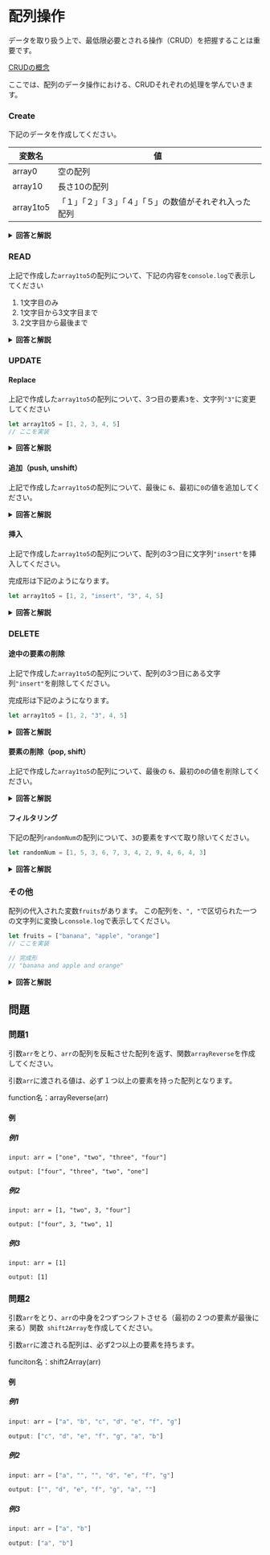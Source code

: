 
# 配列操作

データを取り扱う上で、最低限必要とされる操作（CRUD）を把握することは重要です。

 [CRUDの概念](./000_CRUD.md)

ここでは、配列のデータ操作における、CRUDそれぞれの処理を学んでいきます。


### Create

下記のデータを作成してください。

|変数名|値|
|-|-|
|array0|空の配列|
|array10|長さ10の配列|
|array1to5|「１」「２」「３」「４」「５」の数値がそれぞれ入った配列


<details><summary><b>回答と解説</b></summary>

#### 回答

```javascript
//回答例１
let array0 = []
let array10 = new Array[10]
let array1to5 = [1, 2, 3, 4, 5]


//回答例２
let array0 = new Array[]
let array10 = new Array[10]
let array1to5 = [1, 2, 3, 4, 5]
```

#### 解説

配列の作成は、空であれば``[]``、あるいは``new Array[]``で作成できます。

初期化の時点で、配列の長さを指定する場合は、``new Array[]``を使用し、カッコの中で配列の長さを指定します。

``new Array[配列の長さ]``

また、最初から値の入った配列を作成する場合は、各値を``,``で区切って作成します。

</details>


### READ

上記で作成した``array1to5``の配列について、下記の内容を``console.log``で表示してください

1. 1文字目のみ
2. 1文字目から3文字目まで
3. 2文字目から最後まで

<details><summary><b>回答と解説</b></summary>

#### 回答

```javascript
let array1to5 = [1, 2, 3, 4, 5]
console.log(array1to5[0])
console.log(array1to5.slice(0, 3))
console.log(array1to5.slice(1, array1to5.length))
```

#### 解説

配列を切り出して、その中身を確認する際は、下記のようにして行うことができます。

* 格納要素１つだけであれば``[]``で要素位置を指定
* 連続した要素であれば、``配列.slice(始まりの数値, 終わりの数値)``を使用

要素位置の数え方は、JavaScriptの場合1つ目を``0``としてカウントします。

そのため、５つ目の要素が欲しい場合は``4``を入れます。

また、``slice()``を用いる場合、たとえば1つ目から３つ目の要素が欲しい場合、JavaScriptの数え方でいくと「012」に対応する文字が欲しいことになります。
``slice()``の終わりの数字は、欲しい文字の次の数値を入れるため、ここでは2の次の3を入れ、``slice(0, 3)``と書くことで必要な配列を取り出すことができます。

</details>


### UPDATE

#### Replace

上記で作成した``array1to5``の配列について、3つ目の要素``3``を、文字列``"3"``に変更してください

```javascript
let array1to5 = [1, 2, 3, 4, 5]
// ここを実装
```

<details><summary><b>回答と解説</b></summary>

#### 回答

```javascript
let array1to5 = [1, 2, 3, 4, 5]

array1to5[2] = "3"
```

#### 解説

対象となる要素位置を指定し、``=``で新しい要素を指定することで、配列の中身を変更することができます。

</details>


#### 追加（push, unshift）

上記で作成した``array1to5``の配列について、最後に ``6``、最初に``0``の値を追加してください。

<details><summary><b>回答と解説</b></summary>

#### 回答

```javascript
array1to5.push(6)   // [1, 2, "3", 4, 5, 6]
array1to5.unshift(0)  // [0, 1, 2, "3", 4, 5, 6]
```

#### 解説

配列は新しい要素を加えることができます。

最後に追加する場合は``push``、最初に追加する場合は``unshift``を使用します。

</details>


#### 挿入

上記で作成した``array1to5``の配列について、配列の3つ目に文字列``"insert"``を挿入してください。

完成形は下記のようになります。

```javascript
let array1to5 = [1, 2, "insert", "3", 4, 5]

```

<details><summary><b>回答と解説</b></summary>

#### 回答

```javascript
array1to5.splice(2, 0, "insetad")
```

#### 解説

配列の途中に新しい要素を挿入する場合は、spliceを使用します。

第一引数：配列の先頭からn個を無視
第二引数：第一引数の後のn個を削除
第三引数：第一引数の後ろに追加する要素

</details>

### DELETE

#### 途中の要素の削除

上記で作成した``array1to5``の配列について、配列の3つ目にある文字列``"insert"``を削除してください。

完成形は下記のようになります。

```javascript
let array1to5 = [1, 2, "3", 4, 5]
```

<details><summary><b>回答と解説</b></summary>

#### 回答

```javascript
array1to5.splice(2, 1)
```

#### 解説

配列の途中に新しい要素を削除する場合も、spliceを使用します。

第一引数：配列の先頭からn個を無視
第二引数：第一引数の後のn個を削除

</details>

#### 要素の削除（pop, shift）

上記で作成した``array1to5``の配列について、最後の ``6``、最初の``0``の値を削除してください。


<details><summary><b>回答と解説</b></summary>

#### 回答

```javascript
array1to5.pop()   // [0, 1, 2, "3", 4, 5]
array1to5.shift()  // [1, 2, "3", 4, 5]
```

#### 解説

配列は、要素を削除することが可能です。

最後の要素を削除する場合は``pop``、最初の要素を削除する場合は``shift``を使用します。

</details>



#### フィルタリング

下記の配列``randomNum``の配列について、``3``の要素をすべて取り除いてください。

```javascript
let randomNum = [1, 5, 3, 6, 7, 3, 4, 2, 9, 4, 6, 4, 3]
```

<details><summary><b>回答と解説</b></summary>

#### 回答

```javascript
randomNum = randomNum.filter(item => item != 3)
```

#### 解説

配列の``filter``を使用すると、特定の条件にあった要素のみで構成された新しい配列を作成することができます。

```javascript
配列.filter(要素 => 条件)
```

上記の「要素」とは、配列に格納された要素を指します。
filterは配列の要素を先頭から末尾まで一つ一つ確認していくため、各要素に仮で名称をつけてあげます。（今回は``item``にしていますが、自分のわかりやすいもので構いません）

また、その後の条件については、各要素が``true``か``false``の判定が出るように条件式を記入します。
ここで``true``になった要素のみが、新しく生成される配列に格納されます。

</details>

### その他

配列の代入された変数``fruits``があります。
この配列を、``", "``で区切られた一つの文字列に変換し``console.log``で表示してください。

```javascript
let fruits = ["banana", "apple", "orange"]
// ここを実装

// 完成形
// "banana and apple and orange"
```

<details><summary><b>回答と解説</b></summary>

#### 回答

```javascript
let fruits = ["banana", "apple", "orange"]

fruits.join(" and ")

```

#### 解説

配列を、文字列にしたい場合は``join()``を使用します。

（）の中には、配列の各要素の間に挿入したい文字を入れます。

何も入れなかった場合は、","のみで結合された文字列に変換されます。


</details>

## 問題

### 問題1

引数``arr``をとり、``arr``の配列を反転させた配列を返す、関数``arrayReverse``を作成してください。

引数``arr``に渡される値は、必ず１つ以上の要素を持った配列となります。


function名：arrayReverse(arr)


#### 例

##### 例1

```
input: arr = ["one", "two", "three", "four"]

output: ["four", "three", "two", "one"]
```

##### 例2

```
input: arr = [1, "two", 3, "four"]

output: ["four", 3, "two", 1]
```

##### 例3

```
input: arr = [1]

output: [1]
```

### 問題2

引数``arr``をとり、``arr``の中身を2つずつシフトさせる（最初の２つの要素が最後に来る）関数`` shift2Array``を作成してください。

引数``arr``に渡される配列は、必ず2つ以上の要素を持ちます。

funciton名：shift2Array(arr)


#### 例

##### 例1

```javascript
input: arr = ["a", "b", "c", "d", "e", "f", "g"]

output: ["c", "d", "e", "f", "g", "a", "b"]
```

##### 例2

```javascript
input: arr = ["a", "", "", "d", "e", "f", "g"]

output: ["", "d", "e", "f", "g", "a", ""]
```

##### 例3

```javascript
input: arr = ["a", "b"]

output: ["a", "b"]
```
